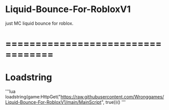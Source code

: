 # Liquid-Bounce-For-RobloxV1
just MC liquid bounce for roblox.
# ==================================

# Loadstring
'''lua
loadstring(game:HttpGet("https://raw.githubusercontent.com/Wronggames/Liquid-Bounce-For-RobloxV1/main/MainScript", true))()
'''
